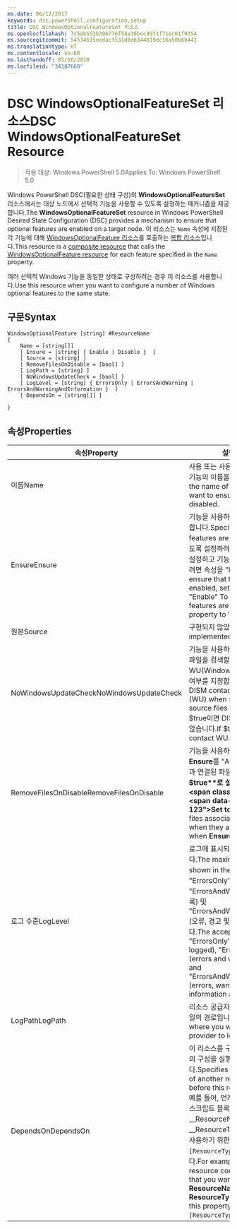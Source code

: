 ```yaml
---
ms.date: 06/12/2017
keywords: dsc,powershell,configuration,setup
title: DSC WindowsOptionalFeatureSet 리소스
ms.openlocfilehash: 7c5eb553b396776f54a36bec8971f71ec61f9354
ms.sourcegitcommit: 54534635eedacf531d8d6344019dc16a50b8b441
ms.translationtype: HT
ms.contentlocale: ko-KR
ms.lasthandoff: 05/16/2018
ms.locfileid: "34187660"
---
```

# <a name="dsc-windowsoptionalfeatureset-resource"></a><span data-ttu-id="64e38-103">DSC WindowsOptionalFeatureSet 리소스</span><span class="sxs-lookup"><span data-stu-id="64e38-103">DSC WindowsOptionalFeatureSet Resource</span></span>

> <span data-ttu-id="64e38-104">적용 대상: Windows PowerShell 5.0</span><span class="sxs-lookup"><span data-stu-id="64e38-104">Applies To: Windows PowerShell 5.0</span></span>

<span data-ttu-id="64e38-105">Windows PowerShell DSC(필요한 상태 구성)의 **WindowsOptionalFeatureSet** 리소스에서는 대상 노드에서 선택적 기능을 사용할 수 있도록 설정하는 메커니즘을 제공합니다.</span><span class="sxs-lookup"><span data-stu-id="64e38-105">The **WindowsOptionalFeatureSet** resource in Windows PowerShell Desired State Configuration (DSC) provides a mechanism to ensure that optional features are enabled on a target node.</span></span>
<span data-ttu-id="64e38-106">이 리소스는 `Name` 속성에 지정된 각 기능에 대해 [WindowsOptionalFeature 리소스](windowsOptionalFeatureResource.md)를 호출하는 [복합 리소스](authoringResourceComposite.md)입니다.</span><span class="sxs-lookup"><span data-stu-id="64e38-106">This resource is a [composite resource](authoringResourceComposite.md) that calls the [WindowsOptionalFeature resource](windowsOptionalFeatureResource.md) for each feature specified in the `Name` property.</span></span>

<span data-ttu-id="64e38-107">여러 선택적 Windows 기능을 동일한 상태로 구성하려는 경우 이 리소스를 사용합니다.</span><span class="sxs-lookup"><span data-stu-id="64e38-107">Use this resource when you want to configure a number of Windows optional features to the same state.</span></span>

## <a name="syntax"></a><span data-ttu-id="64e38-108">구문</span><span class="sxs-lookup"><span data-stu-id="64e38-108">Syntax</span></span>

```
WindowsOptionalFeature [string] #ResourceName
{
    Name = [string[]]
    [ Ensure = [string] { Enable | Disable }  ]
    [ Source = [string] ]
    [ RemoveFilesOnDisable = [bool] ]
    [ LogPath = [string] ]
    [ NoWindowsUpdateCheck = [bool] ]
    [ LogLevel = [string] { ErrorsOnly | ErrorsAndWarning | ErrorsAndWarningAndInformation }  ]
    [ DependsOn = [string[]] ]

}
```

## <a name="properties"></a><span data-ttu-id="64e38-109">속성</span><span class="sxs-lookup"><span data-stu-id="64e38-109">Properties</span></span>

|  <span data-ttu-id="64e38-110">속성</span><span class="sxs-lookup"><span data-stu-id="64e38-110">Property</span></span>  |  <span data-ttu-id="64e38-111">설명</span><span class="sxs-lookup"><span data-stu-id="64e38-111">Description</span></span>   |
|---|---|
| <span data-ttu-id="64e38-112">이름</span><span class="sxs-lookup"><span data-stu-id="64e38-112">Name</span></span>| <span data-ttu-id="64e38-113">사용 또는 사용하지 않도록 설정하려는 기능의 이름을 나타냅니다.</span><span class="sxs-lookup"><span data-stu-id="64e38-113">Indicates the name of the features that you want to ensure are enabled or disabled.</span></span>|
| <span data-ttu-id="64e38-114">Ensure</span><span class="sxs-lookup"><span data-stu-id="64e38-114">Ensure</span></span>| <span data-ttu-id="64e38-115">기능을 사용하도록 설정할지 여부를 지정합니다.</span><span class="sxs-lookup"><span data-stu-id="64e38-115">Specifies whether the features are enabled.</span></span> <span data-ttu-id="64e38-116">기능을 사용하도록 설정하려면 이 속성을 "Enable"로 설정하고 기능을 사용하지 않도록 설정하려면 속성을 "Disable"로 설정합니다.</span><span class="sxs-lookup"><span data-stu-id="64e38-116">To ensure that the features are enabled, set this property to "Enable" To ensure that the features are disabled, set the property to "Disable".</span></span>|
| <span data-ttu-id="64e38-117">원본</span><span class="sxs-lookup"><span data-stu-id="64e38-117">Source</span></span>| <span data-ttu-id="64e38-118">구현되지 않았습니다.</span><span class="sxs-lookup"><span data-stu-id="64e38-118">Not implemented.</span></span>|
| <span data-ttu-id="64e38-119">NoWindowsUpdateCheck</span><span class="sxs-lookup"><span data-stu-id="64e38-119">NoWindowsUpdateCheck</span></span>| <span data-ttu-id="64e38-120">기능을 사용하도록 설정하기 위해 원본 파일을 검색할 때 DISM에서 WU(Windows 업데이트)에 연결하는지 여부를 지정합니다.</span><span class="sxs-lookup"><span data-stu-id="64e38-120">Specifies whether DISM contacts Windows Update (WU) when searching for the source files to enable features.</span></span> <span data-ttu-id="64e38-121">$true이면 DISM에서 WU에 연결하지 않습니다.</span><span class="sxs-lookup"><span data-stu-id="64e38-121">If $true, DISM does not contact WU.</span></span>|
| <span data-ttu-id="64e38-122">RemoveFilesOnDisable</span><span class="sxs-lookup"><span data-stu-id="64e38-122">RemoveFilesOnDisable</span></span>| <span data-ttu-id="64e38-123">기능을 사용하지 않도록 설정할 때(즉, **Ensure**를 "Absent"로 설정할 때) 기능과 연결된 파일을 모두 제거하려면 **$true**로 설정합니다.</span><span class="sxs-lookup"><span data-stu-id="64e38-123">Set to **$true** to remove all files associated with the features when they are disabled (that is, when **Ensure** is set to "Absent").</span></span>|
| <span data-ttu-id="64e38-124">로그 수준</span><span class="sxs-lookup"><span data-stu-id="64e38-124">LogLevel</span></span>| <span data-ttu-id="64e38-125">로그에 표시되는 최대 출력 수준입니다.</span><span class="sxs-lookup"><span data-stu-id="64e38-125">The maximum output level shown in the logs.</span></span> <span data-ttu-id="64e38-126">사용 가능한 값은 "ErrorsOnly"(오류만 기록), "ErrorsAndWarning"(오류와 경고 기록) 및 "ErrorsAndWarningAndInformation"(오류, 경고 및 디버그 정보 기록)입니다.</span><span class="sxs-lookup"><span data-stu-id="64e38-126">The accepted values are: "ErrorsOnly" (only errors are logged), "ErrorsAndWarning" (errors and warnings are logged), and "ErrorsAndWarningAndInformation" (errors, warnings, and debug information are logged).</span></span>|
| <span data-ttu-id="64e38-127">LogPath</span><span class="sxs-lookup"><span data-stu-id="64e38-127">LogPath</span></span>| <span data-ttu-id="64e38-128">리소스 공급자가 작업을 기록할 로그 파일의 경로입니다.</span><span class="sxs-lookup"><span data-stu-id="64e38-128">The path to a log file where you want the resource provider to log the operation.</span></span>|
| <span data-ttu-id="64e38-129">DependsOn</span><span class="sxs-lookup"><span data-stu-id="64e38-129">DependsOn</span></span>| <span data-ttu-id="64e38-130">이 리소스를 구성하기 전에 다른 리소스의 구성을 실행해야 함을 지정합니다.</span><span class="sxs-lookup"><span data-stu-id="64e38-130">Specifies that the configuration of another resource must run before this resource is configured.</span></span> <span data-ttu-id="64e38-131">예를 들어, 먼저 실행하려는 리소스 구성 스크립트 블록의 ID가 __ResourceName__이고 해당 형식이 __ResourceType__일 경우, 이 속성을 사용하기 위한 구문은 `DependsOn = "[ResourceType]ResourceName"`입니다.</span><span class="sxs-lookup"><span data-stu-id="64e38-131">For example, if the ID of the resource configuration script block that you want to run first is __ResourceName__ and its type is __ResourceType__, the syntax for using this property is `DependsOn = "[ResourceType]ResourceName"`.</span></span>|